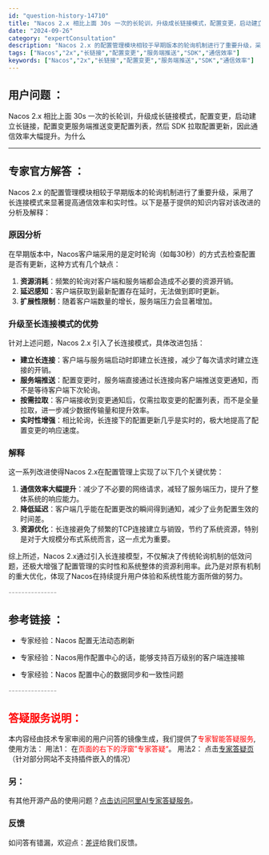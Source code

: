 ```yaml
---
id: "question-history-14710"
title: "Nacos 2.x 相比上面 30s 一次的长轮训，升级成长链接模式，配置变更，启动建立长链接，配置变更服"
date: "2024-09-26"
category: "expertConsultation"
description: "Nacos 2.x 的配置管理模块相较于早期版本的轮询机制进行了重要升级，采用了长连接模式来显著提高通信效率和实时性。以下是基于提供的知识内容对该改进的分析及解释：### 原因分析在早期版本中，Nacos客户端采用的是定时轮询（如每30秒）的方式去检查配置是否有更新，这种方式有几个缺点：1. **资"
tags: ["Nacos","2x","长链接","配置变更","服务端推送","SDK","通信效率"]
keywords: ["Nacos","2x","长链接","配置变更","服务端推送","SDK","通信效率"]
---
```


## 用户问题 ： 
 Nacos 2.x 相比上面 30s 一次的长轮训，升级成长链接模式，配置变更，启动建立长链接，配置变更服务端推送变更配置列表，然后 SDK 拉取配置更新，因此通信效率大幅提升。为什么  

---------------
## 专家官方解答 ：

Nacos 2.x 的配置管理模块相较于早期版本的轮询机制进行了重要升级，采用了长连接模式来显著提高通信效率和实时性。以下是基于提供的知识内容对该改进的分析及解释：

### 原因分析
在早期版本中，Nacos客户端采用的是定时轮询（如每30秒）的方式去检查配置是否有更新，这种方式有几个缺点：
1. **资源消耗**：频繁的轮询对客户端和服务端都会造成不必要的资源开销。
2. **延迟感知**：客户端获取到最新配置存在延时，无法做到即时更新。
3. **扩展性限制**：随着客户端数量的增长，服务端压力会显著增加。

### 升级至长连接模式的优势
针对上述问题，Nacos 2.x 引入了长连接模式，具体改进包括：
- **建立长连接**：客户端与服务端启动时即建立长连接，减少了每次请求时建立连接的开销。
- **服务端推送**：配置变更时，服务端直接通过长连接向客户端推送变更通知，而不是等待客户端下次轮询。
- **按需拉取**：客户端接收到变更通知后，仅需拉取变更的配置列表，而不是全量拉取，进一步减少数据传输量和提升效率。
- **实时性增强**：相比轮询，长连接下的配置更新几乎是实时的，极大地提高了配置变更的响应速度。

### 解释
这一系列改进使得Nacos 2.x在配置管理上实现了以下几个关键优势：
1. **通信效率大幅提升**：减少了不必要的网络请求，减轻了服务端压力，提升了整体系统的响应能力。
2. **降低延迟**：客户端几乎能在配置更改的瞬间得到通知，减少了业务配置生效的时间差。
3. **资源优化**：长连接避免了频繁的TCP连接建立与销毁，节约了系统资源，特别是对于大规模分布式系统而言，这一点尤为重要。

综上所述，Nacos 2.x通过引入长连接模型，不仅解决了传统轮询机制的低效问题，还极大增强了配置管理的实时性和系统整体的资源利用率。此乃是对原有机制的重大优化，体现了Nacos在持续提升用户体验和系统性能方面所做的努力。


<font color="#949494">---------------</font> 


## 参考链接 ：

* 专家经验：Nacos 配置无法动态刷新 
 
 * 专家经验：Nacos用作配置中心的话，能够支持百万级别的客户端连接嘛 
 
 * 专家经验：Nacos 配置中心的数据同步和一致性问题 


 <font color="#949494">---------------</font> 
 


## <font color="#FF0000">答疑服务说明：</font> 

本内容经由技术专家审阅的用户问答的镜像生成，我们提供了<font color="#FF0000">专家智能答疑服务</font>,使用方法：
用法1： 在<font color="#FF0000">页面的右下的浮窗”专家答疑“</font>。
用法2： 点击[专家答疑页](https://answer.opensource.alibaba.com/docs/intro)（针对部分网站不支持插件嵌入的情况）
### 另：


有其他开源产品的使用问题？[点击访问阿里AI专家答疑服务](https://answer.opensource.alibaba.com/docs/intro)。
### 反馈
如问答有错漏，欢迎点：[差评](https://ai.nacos.io/user/feedbackByEnhancerGradePOJOID?enhancerGradePOJOId=15755)给我们反馈。
